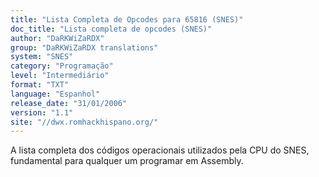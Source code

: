 ```yaml
---
title: "Lista Completa de Opcodes para 65816 (SNES)"
doc_title: "Lista completa de opcodes (SNES)"
author: "DaRKWiZaRDX"
group: "DaRKWiZaRDX translations"
system: "SNES"
category: "Programação"
level: "Intermediário"
format: "TXT"
language: "Espanhol"
release_date: "31/01/2006"
version: "1.1"
site: "//dwx.romhackhispano.org/"
---
```

A lista completa dos códigos operacionais utilizados pela CPU do SNES, fundamental para qualquer um programar em Assembly.